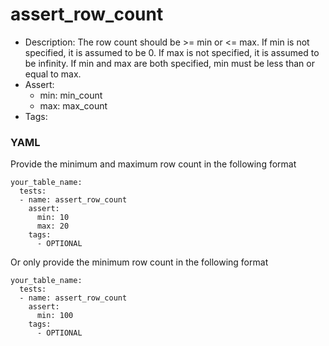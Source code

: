 # assert_row_count

- Description: The row count should be >= min or <= max. If min is not specified, it is assumed to be 0. If max is not
  specified, it is assumed to be infinity. If min and max are both specified, min must be less than or equal to max.
- Assert:
  - min: min_count
  - max: max_count
- Tags:

### YAML

Provide the minimum and maximum row count in the following format

```
your_table_name:
  tests:
  - name: assert_row_count
    assert:
      min: 10
      max: 20
    tags:
      - OPTIONAL
```

Or only provide the minimum row count in the following format

```
your_table_name:
  tests:
  - name: assert_row_count
    assert:
      min: 100
    tags:
      - OPTIONAL
``` 
